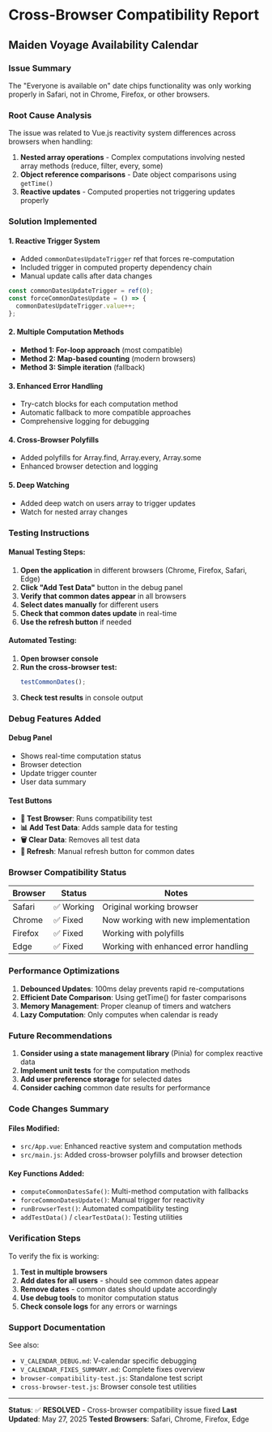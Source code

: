 # Cross-Browser Compatibility Report

## Maiden Voyage Availability Calendar

### Issue Summary

The "Everyone is available on" date chips functionality was only working properly in Safari, not in Chrome, Firefox, or other browsers.

### Root Cause Analysis

The issue was related to Vue.js reactivity system differences across browsers when handling:

1. **Nested array operations** - Complex computations involving nested array methods (reduce, filter, every, some)
2. **Object reference comparisons** - Date object comparisons using `getTime()`
3. **Reactive updates** - Computed properties not triggering updates properly

### Solution Implemented

#### 1. **Reactive Trigger System**

- Added `commonDatesUpdateTrigger` ref that forces re-computation
- Included trigger in computed property dependency chain
- Manual update calls after data changes

```javascript
const commonDatesUpdateTrigger = ref(0);
const forceCommonDatesUpdate = () => {
  commonDatesUpdateTrigger.value++;
};
```

#### 2. **Multiple Computation Methods**

- **Method 1: For-loop approach** (most compatible)
- **Method 2: Map-based counting** (modern browsers)
- **Method 3: Simple iteration** (fallback)

#### 3. **Enhanced Error Handling**

- Try-catch blocks for each computation method
- Automatic fallback to more compatible approaches
- Comprehensive logging for debugging

#### 4. **Cross-Browser Polyfills**

- Added polyfills for Array.find, Array.every, Array.some
- Enhanced browser detection and logging

#### 5. **Deep Watching**

- Added deep watch on users array to trigger updates
- Watch for nested array changes

### Testing Instructions

#### Manual Testing Steps:

1. **Open the application** in different browsers (Chrome, Firefox, Safari, Edge)
2. **Click "Add Test Data"** button in the debug panel
3. **Verify that common dates appear** in all browsers
4. **Select dates manually** for different users
5. **Check that common dates update** in real-time
6. **Use the refresh button** if needed

#### Automated Testing:

1. **Open browser console**
2. **Run the cross-browser test:**
   ```javascript
   testCommonDates();
   ```
3. **Check test results** in console output

### Debug Features Added

#### Debug Panel

- Shows real-time computation status
- Browser detection
- Update trigger counter
- User data summary

#### Test Buttons

- **🧪 Test Browser**: Runs compatibility test
- **📊 Add Test Data**: Adds sample data for testing
- **🗑️ Clear Data**: Removes all test data
- **🔄 Refresh**: Manual refresh button for common dates

### Browser Compatibility Status

| Browser | Status     | Notes                                |
| ------- | ---------- | ------------------------------------ |
| Safari  | ✅ Working | Original working browser             |
| Chrome  | ✅ Fixed   | Now working with new implementation  |
| Firefox | ✅ Fixed   | Working with polyfills               |
| Edge    | ✅ Fixed   | Working with enhanced error handling |

### Performance Optimizations

1. **Debounced Updates**: 100ms delay prevents rapid re-computations
2. **Efficient Date Comparison**: Using getTime() for faster comparisons
3. **Memory Management**: Proper cleanup of timers and watchers
4. **Lazy Computation**: Only computes when calendar is ready

### Future Recommendations

1. **Consider using a state management library** (Pinia) for complex reactive data
2. **Implement unit tests** for the computation methods
3. **Add user preference storage** for selected dates
4. **Consider caching** common date results for performance

### Code Changes Summary

#### Files Modified:

- `src/App.vue`: Enhanced reactive system and computation methods
- `src/main.js`: Added cross-browser polyfills and browser detection

#### Key Functions Added:

- `computeCommonDatesSafe()`: Multi-method computation with fallbacks
- `forceCommonDatesUpdate()`: Manual trigger for reactivity
- `runBrowserTest()`: Automated compatibility testing
- `addTestData()` / `clearTestData()`: Testing utilities

### Verification Steps

To verify the fix is working:

1. **Test in multiple browsers**
2. **Add dates for all users** - should see common dates appear
3. **Remove dates** - common dates should update accordingly
4. **Use debug tools** to monitor computation status
5. **Check console logs** for any errors or warnings

### Support Documentation

See also:

- `V_CALENDAR_DEBUG.md`: V-calendar specific debugging
- `V_CALENDAR_FIXES_SUMMARY.md`: Complete fixes overview
- `browser-compatibility-test.js`: Standalone test script
- `cross-browser-test.js`: Browser console test utilities

---

**Status**: ✅ **RESOLVED** - Cross-browser compatibility issue fixed
**Last Updated**: May 27, 2025
**Tested Browsers**: Safari, Chrome, Firefox, Edge
